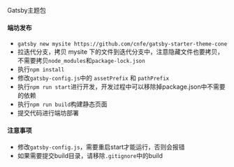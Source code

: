 Gatsby主题包

#### 端坊发布
* `gatsby new mysite https://github.com/cnfe/gatsby-starter-theme-cone`
* 拉迭代分支，拷贝 mysite 下的文件到迭代分支中，注意隐藏文件也要拷贝，不需要拷贝`node_modules`和`package-lock.json`
* 执行`npm install`
* 修改`gatsby-config.js`中的 `assetPrefix` 和 `pathPrefix`
* 执行`npm run start`进行开发，开发过程中可以移除掉package.json中不需要的依赖
* 执行`npm run build`构建静态页面
* 提交代码进行端坊部署

#### 注意事项
* 修改`gatsby-config.js`，需要重启start才能运行，否则会报错
* 如果需要提交build目录，请移除`.gitignore`中的build